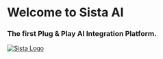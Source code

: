 # Welcome to Sista AI

### The first Plug & Play AI Integration Platform.

[![Sista Logo](https://github.com/sista-ai/ai-assistant-react/blob/main/assets/sista-banner-one.png)](https://smart.sista.ai)
